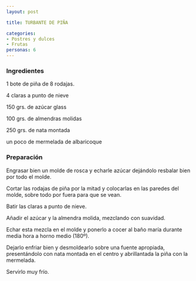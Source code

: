 ```yaml
---
layout: post

title: TURBANTE DE PIÑA

categories:
- Postres y dulces
- Frutas
personas: 6 
---
```


<h3>Ingredientes</h3>
1 bote de piña de 8 rodajas.

4 claras a punto de nieve

150 grs. de azúcar glass

100 grs. de almendras molidas

250 grs. de nata montada

un poco de mermelada de albaricoque

<h3>Preparación</h3>
Engrasar bien un molde de rosca y echarle azúcar dejándolo resbalar bien por todo el molde.

Cortar las rodajas de piña por la mitad y colocarlas en las paredes del molde, sobre todo por fuera para que se vean.

Batir las claras a punto de nieve.

Añadir el azúcar y la almendra molida, mezclando con suavidad.

Echar esta mezcla en el molde y ponerlo a cocer al baño maría durante media hora a horno medio (180º).

Dejarlo enfriar bien y desmoldearlo sobre una fuente apropiada, presentándolo con nata montada en el centro y abrillantada la piña con la mermelada.

Servirlo muy frío.